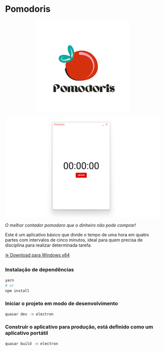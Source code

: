 # Pomodoris

<p align="center">
  <img src="public/Pomodoris.png" />
</p>

<p align="center">
  <img src="public/screenshot-0.png" width="600" />
</p>

*O melhor contador pomodoro que o dinheiro não pode comprar!*

Este é um aplicativo básico que divide o tempo de uma hora em quatro partes com intervalos de cinco minutos, ideal para quem precisa de
disciplina para realizar determinada tarefa.

[☕️ Download para Windows x64](https://github.com/tavaresgerson/pomodoris/releases/download/v1.0.0/Pomodoris.Setup.0.0.1.exe)

### Instalação de dependências
```bash
yarn
# or
npm install
```

### Iniciar o projeto em modo de desenvolvimento
```bash
quasar dev -m electron
```


### Construir o aplicativo para produção, está definido como um aplicativo portátil
```bash
quasar build -m electron
```
